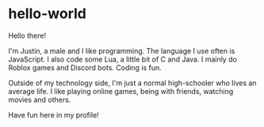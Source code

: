 # hello-world

Hello there!

I'm Justin, a male and I like programming. The language I use often is JavaScript. 
I also code some Lua, a little bit of C and Java.
I mainly do Roblox games and Discord bots. Coding is fun.

Outside of my technology side, I'm just a normal high-schooler who lives an average life. I like playing online games, being with friends, watching movies and others.

Have fun here in my profile!
